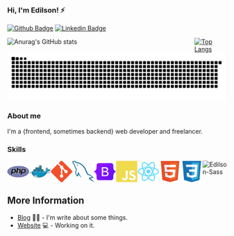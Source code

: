 # <h3>Hi, I'm Edilson! ⚡</h3>

[![Github Badge](https://img.shields.io/badge/-Github-000?style=flat-square&logo=Github&logoColor=white&link=https://github.com/edilsonbaggio)](https://github.com/edilsonbaggio)
[![Linkedin Badge](https://img.shields.io/badge/-LinkedIn-blue?style=flat-square&logo=Linkedin&logoColor=white&link=https://www.linkedin.com/in/edilsoncicero/)](https://www.linkedin.com/in/edilsoncicero/)

<div style="display: flex">
   <img src="https://github-readme-stats.vercel.app/api?username=edilsonbaggio&show_icons=true&theme=radical&count_private=true" alt="Anurag's GitHub stats" style="width: 100%;">
    <a href="https://github.com/edilsonbaggio">
       <img src="https://github-readme-stats.vercel.app/api/top-langs/?username=edilsonbaggio&layout=compact&langs_count=7&theme=dracula&count_private=true" alt="Top Langs" style="width: 100%;">
     </a>
</div>

<div style="display: flex">
  <a href="https://github.com/edilsonbaggio">
    <img src="https://raw.githubusercontent.com/debora7376/debora7376/output/github-contribution-grid-snake.svg" alt="github contribution grid snake animation" style="width: 100%;">
  </a>
</div>

### About me
I'm a {frontend, sometimes backend} web developer and freelancer.

### Skills
<div style="display:flex;">
 <img align="center" alt="Edilson-php" height="50" width="60" src="https://raw.githubusercontent.com/devicons/devicon/master/icons/php/php-original.svg">
 <img align="center" alt="Edilson-php" height="50" width="60" src="https://raw.githubusercontent.com/devicons/devicon/master/icons/docker/docker-original.svg">
 <img align="center" height="50" width="60" src="https://raw.githubusercontent.com/devicons/devicon/master/icons/git/git-original.svg">
 <img align="center" height="50" width="60" src="https://raw.githubusercontent.com/devicons/devicon/master/icons/mysql/mysql-original.svg">
 <img align="center" alt="Edilson-bootstrap" height="50" width="60" src="https://raw.githubusercontent.com/devicons/devicon/master/icons/bootstrap/bootstrap-original.svg">
 <img align="center" alt="Edilson-Js" height="50" width="60" src="https://raw.githubusercontent.com/devicons/devicon/master/icons/javascript/javascript-plain.svg">
 <img align="center" alt="Edilson-jupyter" height="50" width="60" src="https://raw.githubusercontent.com/devicons/devicon/master/icons/react/react-original.svg">
 <img align="center" alt="Edilson-HTML" height="50" width="60" src="https://raw.githubusercontent.com/devicons/devicon/master/icons/html5/html5-original.svg"> 
 <img align="center"  alt="Edilson-CSS" height="50" width="60" src="https://raw.githubusercontent.com/devicons/devicon/master/icons/css3/css3-original.svg">
 <img align="center"  alt="Edilson-Sass" height="50" width="60" src="https://devicons.railway.app/i/sass.svg">
</div>

## More Information
- [Blog](https://edilsonsantos.website/) ✍🏼 - I'm write about some things.
- [Website](https://edilsonsantos.website/) 💻 - Working on it.

<!--
**EdilsonBaggio/edilsonbaggio** is a ✨ _special_ ✨ repository because its `README.md` (this file) appears on your GitHub profile.

Here are some ideas to get you started:

- 🔭 I’m currently working on ...
- 🌱 I’m currently learning ...
- 👯 I’m looking to collaborate on ...
- 🤔 I’m looking for help with ...
- 💬 Ask me about ...
- 📫 How to reach me: ...
- 😄 Pronouns: ...
- ⚡ Fun fact: ...
-->
